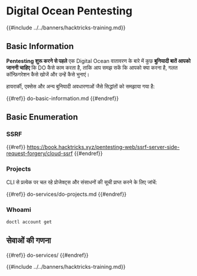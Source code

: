 # Digital Ocean Pentesting

{{#include ../../banners/hacktricks-training.md}}

## Basic Information

**Pentesting शुरू करने से पहले** एक Digital Ocean वातावरण के बारे में कुछ **बुनियादी बातें आपको जाननी चाहिए** कि DO कैसे काम करता है, ताकि आप समझ सकें कि आपको क्या करना है, गलत कॉन्फ़िगरेशन कैसे खोजें और उन्हें कैसे भुनाएं।

हायरार्की, एक्सेस और अन्य बुनियादी अवधारणाओं जैसे सिद्धांतों को समझाया गया है:

{{#ref}}
do-basic-information.md
{{#endref}}

## Basic Enumeration

### SSRF

{{#ref}}
https://book.hacktricks.xyz/pentesting-web/ssrf-server-side-request-forgery/cloud-ssrf
{{#endref}}

### Projects

CLI से प्रत्येक पर चल रहे प्रोजेक्ट्स और संसाधनों की सूची प्राप्त करने के लिए जांचें:

{{#ref}}
do-services/do-projects.md
{{#endref}}

### Whoami
```bash
doctl account get
```
## सेवाओं की गणना

{{#ref}}
do-services/
{{#endref}}

{{#include ../../banners/hacktricks-training.md}}
